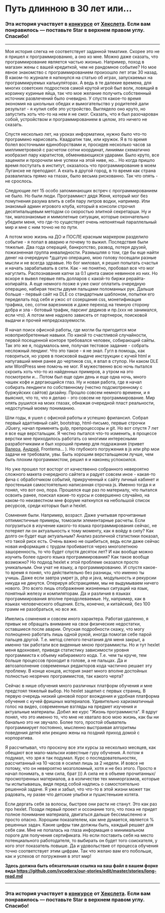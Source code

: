# Путь длинною в 30 лет или...

### Эта история участвует в [конкурсе](http://mystory.hexlet.io/) от [Хекслета](https://ru.hexlet.io/). Если вам понравилось — поставьте Star в верхнем правом углу. Спасибо!

---
Моя история слегка не соответствует заданной тематике. Скорее это не я пришел к программированию, а оно ко мне. Можно даже сказать, 
что программирование является частью жизнью. Например, поход в магазин жены с вашей кредиткой, чем не рандомное событие? Но мое явное знакомство с программированием произошло лет этак 30 назад. В каком-то журнале я наткнулся на статью об играх, запускаемых 
на программируемых калькуляторах. А ведь в те далекие времена, для многих советских подростков самой крутой игрой был волк, ловящий в корзинку куриные яйца, так что мое желание получить собственный источник развлечений было очевидно. У спустя какое-то время экономия на школьных 
обедах и вымогательство у родителей дали результат - я купил себе это устройство. Выглядело оно круто, но запустить хоть что-то на нем 
я не смог. Сказать, что я был разочарован собой, устройством и программированием в целом, это ничего не сказать. 

Спустя несколько лет, на уроках информатики, нужно было что-то программно нарисовать. Квадратик там, или кружок. Я в то время болел 
восточными единоборствами и, просидев несколько часов за миллиметровкой с расчетом сотни координат, линиями схематично изобразил пару 
каратистов, обменивающихся ударами. Было круто, все заценили и пророчили мне успехи на этой ниве, но... Но когда пришло время поступать 
в институт, оказалось что программирование в моем Луганске не преподают. А ехать в другой город, в то время как страна развалилась прямо
на глазах, было весьма рискованно. Так что опять - не срослось. 

Следующие лет 15 особо запоминающих встреч с программированием не было. Но были люди. Программист дядя Женя, который мог без помутнения 
разума влить в себя пару литров водки, например. Или знакомый админ игрового клуба, который в консоли строчил десятипальцевым методом 
со скоростью элитной секретарши. Ну и так, малознакомые и мимолетные ситуации, которые окончательно убедили меня, что где-то существует
очень непонятный параллельный мир и мне с ним точно не по пути.

А потом мою жизнь на ДО и ПОСЛЕ красным маркером разделило событие - я попал в аварию и почему то выжил. Последствия были тяжелые. 
Два года операций, банкротство, развод, потеря друзей, пожизненная группа инвалидности. Размышляя о том, где бы еще найти денег 
на очередную *дцатую операцию, мою голову посещали разные мысли и не всегда здравые. Но бог миловал, я решил попытать счастья и начать 
зарабатывать в сети. Как - не понятно, пробовал все что мог нагуглить. Распознавания капчи за 0.1 цента самое невинное из них. Но вскоре 
я вывел первые пять долларов с какой-то биржи рерайта-копирайта. А еще немного позже я уже смог оплатить очередную операцию, набирая 
тексты двумя пальцами поломанных рук. Дальше больше - первый сайт на DLE со стандартным шаблоном, попытки его переделать под себя и ужос
от созерцания css, монетификация трафика, сео, сотни варезников и даже переход на темную сторону добра и зла - ботовый трафик, парсинг 
дедиков и пр.(ххх не занимался, если что). А потом мне надоело зависеть от партнерок, поисковой выдачи и прочей непредсказуемости. 

Я начал поиск офисной работы, где могли бы пригодится мои новоприобретенные навыки. По какой то счастливой случайности, первой посещенной
конторе требовался человек, собирающий сайты. Так это же я, подумалось мне, получая тестовое задание - собрать несложный лендинг. Что это
такое - я не знал. Гугл в помощь, как говориться, но узрев в поисковой выдаче инструкции с кучей html и напугавший меня ранее до чертиков
css, я впал в ступор. Ни каком DLE или WordPress мне помочь не мог. Я мужественно всю ночь пытался скроить хоть что-то из найденных 
примеров, а утром на это посмотрели и... Потом был еще один день и еще одна ночь, много чашек кофе и дергающийся глаз. Ну и новая работа,
где я начал собирать лендинги по собственному (честно подсмотренному с буржуйских сайтов) дизайну. Прошло совсем немного времени, 
и я выяснил, что то, что я делаю - это совсем не программирование. Мир опять рушился на моих глазах, обнажая очередной пласт реальности, 
недоступный моему пониманию. 

Шли годы, я ушел с офисной работы и успешно фрилансил. Собрал первый адаптивный сайт, bootstrap, html-письмо, первые строчки JQuery, 
начал применять gulp, препроцессоры и git. Но вот спустя 7 лет я все еще верстальщик. Я честно пытался что-то изменить, в процессе 
верстки мне приходилось работать со многими интересными разработчиками и был хороший пример для подражания 
(привет [Валера](http://offis5.ru/), [Андрей](https://www.linkedin.com/in/%D0%B0%D0%BD%D0%B4%D1%80%D0%B5%D0%B9-%D0%BD%D0%BE%D0%B2%D0%B8%D0%BA%D0%BE%D0%B2-374a9aa3/), Frontema... ). Но глубокого погружения в js или php мои задачи не требовали, увы. Быть хорошим верстальщиком лучше, чем быть плохим 
программистом, решил я и наконец успокоился. 

Но уже прошел тот восторг от качественно собранного невероятно сложного макета очередного сайтега и радует совсем иное - какая-то фича 
с обработчиком событий, прикрученный к сайту личный кабинет и простенькая самостоятельно написанная строчка js. Именно тогда я и понял, что вот оно, пора. Прошелся еще раз по материалу, что пытался освоить ранее, поискал какие-то курсы и совершенно случайно, на каком-то неизвестном мне форуме наткнулся на небольшой список ресурсов, среди которых был и hexlet.  

Сомнения были. Например, возраст. Даже учитывая прочитанные оптимистичные примеры, томозили элементарные расчеты. Если погрузиться в изучение какого-то языка программирования сейчас, не потеряет ли он актуальность к тому моменту, как я войду в силу? Как долго он будет еще актуальным? Анализ различной статистики показал, что такой риск есть. Очень важно не ошибиться, ведь если даже сейчас новая информация с трудом пробивается через многолетнюю зашоренность, то что будет спустя десяток лет? И как вообще можно изучить более одного языка программирования? Как такое вообще возможно? Но подход hexlet к этой проблеме оказался просто уникальным. Они учат не языку, а программированию. И спустя какое-то время я понял, что действительно без разницы, что именно ты учишь. Даже если завтра умрет js, php и java, модульность и рекурсии никуда не денутся. Оперируя абстракциями, мы не выдумываем ничего нового. Это всего лишь отображение жизненных ситуаций на язык, понятный железу и компиляторам. Да и различия в языках программирования вполне преодолеваемые. Ну, например, как в языках человеческого общения. Есть, конечно, и китайский, без 100 грамм не разобраться, но все же.

Имелись сомнения и совсем иного характера. Работая удаленно, я привык не обращать внимание на свои физические недостатки, оставшиеся после аварии. Опуская подробности скажу, что могу полноценно работать лишь одной рукой, иногда помогая себе парой пальцев другой. Т.е. метод слепого печатания для меня закрыт, а именно так работали все виденные мною программисты. Но и тут hexlet меня вдохновил, приведя статистику зависимости уровня программиста к объему набираемого кода. Т.е. чем ты круче, тем больше процессов проходит в голове, а не пальцах. Да и автозаполнение современных редакторов кода частично решает эту проблему. В конце концов, история знает много вполне достойных полностью незрячих программистов, так какого черта?

Сейчас в нише обучения много различных платформ обучения и мне предстоял тяжелый выбор. Но hexlet зацепил с первых страниц. В первую очередь низкий ценовой порог вхождения и удобная платформа обучения с кучей фришных материалов. Удивительно харизматичный голос на видео, современные взгляды на предмет изучения и актуальные материалы. Добил же курс "Жизнь программиста". Я вдруг понял, что это именно то, что мне не хватало всю мою жизнь, как бы ни банально это ни звучало. Более того, простой обыватель программирует постоянно, мысленно выстраивая алгоритмы поведения детей или рекцию жены на поздний приход домой с корпоратива. 

Я рассчитывал, что проскочу все эти курсы за несколько месяцев, как обещают все мало-мальски известные гуру обучения. А потом я подумал, что зря я так подумал. Курс о последовательностях, рассчитанный на 10 часов я осилил лишь за 2 недели. И вовсе не потому, что он невероятно мозголомный, хотя и не без этого. Просто я начал понимать, в чем сила, брат ))) А сила не в объеме прочитанных/просмотренных материалов, а в количестве тех миниоргазмов, которые ты испытываешь, видя перед собой надпись о самостоятельно решенной задаче. Я уже и забыл, что что-то в этой жизни может так радовать, ну разве что детские улыбки и пушистенькие котята. 

Если дергать себя за волосы, быстрее они расти не станут. Это как раз про hexlet. Позади первый проект и осознание того, что пока не придет полное понимание материала, двигаться дальше бессмысленно и просто опасно. Хорошим показателем, как мне думается, является % решенных задач. Какие цифры там должны быть, каждый решает для себя сам. Мне не попалась на глаза информация о минимальном пороге для получения сертификата. Но если поставить себя на место потенциального работодателя, то выбирать он будет того соискателя, у кого этот показатель повыше. Да и удовольствие от процесса обучения точно соответствует этим цифрам. Так что желаю вам его побольше, как и успехов от погружения в этот мир!

**Здесь должна быть обязательная ссылка на ваш файл в вашем форке вида https://github.com/ivcoderx/our-stories/edit/master/stories/long-road.md**

---

### Эта история участвует в [конкурсе](http://mystory.hexlet.io/) от [Хекслета](https://ru.hexlet.io/). Если вам понравилось — поставьте Star в верхнем правом углу. Спасибо!
